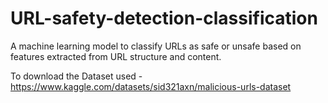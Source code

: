 # URL-safety-detection-classification
A machine learning model to classify URLs as safe or unsafe based on features extracted from URL   structure and content. 

To download the Dataset used - https://www.kaggle.com/datasets/sid321axn/malicious-urls-dataset
